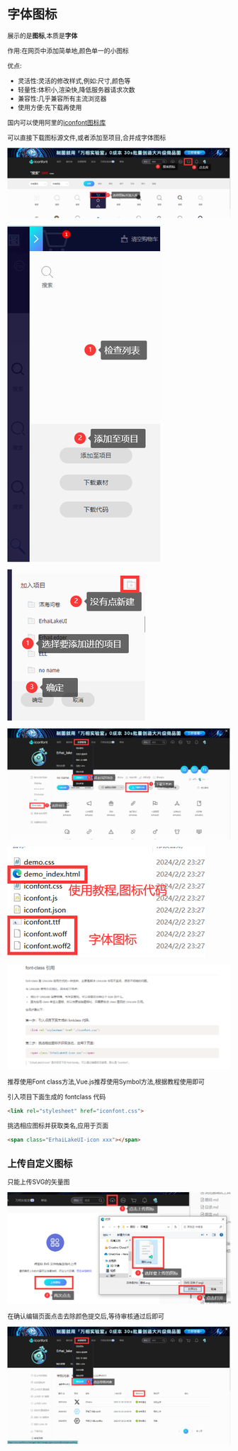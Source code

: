 # 字体图标

展示的是**图标**,本质是**字体**

作用:在网页中添加简单地,颜色单一的小图标

优点:

* 灵活性:灵活的修改样式,例如:尺寸,颜色等
* 轻量性:体积小,渲染快,降低服务器请求次数
* 兼容性:几乎兼容所有主流浏览器
* 使用方便:先下载再使用

国内可以使用阿里的[iconfont图标库](//www.iconfont.cn)

可以直接下载图标源文件,或者添加至项目,合并成字体图标

![afaea0527bd47837a80efbf6e6be28f9619ec581](Assets/afaea0527bd47837a80efbf6e6be28f9619ec581.png)

![e6024fbbd747425c7cea785b5c5ef41633ce84c4](Assets/e6024fbbd747425c7cea785b5c5ef41633ce84c4.png)

![37096ce964c9170584a1901a6f5a36e100dbf58d](Assets/37096ce964c9170584a1901a6f5a36e100dbf58d.png)

![c012edad5bcf96c0e6856ff03d2bf5ec3f2aea9c](Assets/c012edad5bcf96c0e6856ff03d2bf5ec3f2aea9c.png)

![30426851c6ead83bc207f0c4c36dbba44845c5b6](Assets/30426851c6ead83bc207f0c4c36dbba44845c5b6.png)

![6b5cbadcd9e4b2aaac2fa4ab4beba76d9eaf0362](Assets/6b5cbadcd9e4b2aaac2fa4ab4beba76d9eaf0362.png)

推荐使用Font class方法,Vue.js推荐使用Symbol方法,根据教程使用即可

引入项目下面生成的 fontclass 代码

```html
<link rel="stylesheet" href="iconfont.css">
```

挑选相应图标并获取类名,应用于页面

```html
<span class="ErhaiLakeUI-icon xxx"></span>
```

## 上传自定义图标

只能上传SVG的矢量图

![3e53bf8df2a57157f2096d6894e3ffc7281a7d16](Assets/3e53bf8df2a57157f2096d6894e3ffc7281a7d16.png)

在确认编辑页面点击去除颜色提交后,等待审核通过后即可

![21401abec17f7b3cb42af10b86bf24e1ae869b32](Assets/21401abec17f7b3cb42af10b86bf24e1ae869b32.png)
